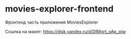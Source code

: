 # movies-explorer-frontend
Фронтенд часть приложения MoviesExplorer

Ссылка на макет:
https://disk.yandex.ru/d/DR8grt_oAp_pjw
